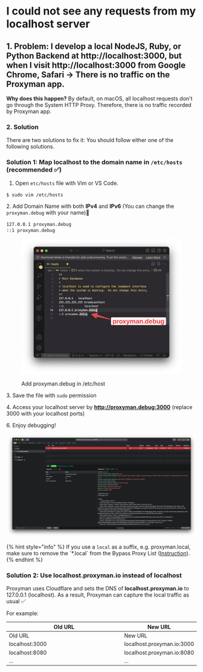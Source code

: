 # I could not see any requests from my localhost server

## 1. Problem: I develop a local NodeJS, Ruby, or Python Backend at **http://localhost:3000**, but when I visit **http://localhost:3000** from Google Chrome, Safari  -> There is no traffic on the Proxyman app.

**Why does this happen?** By default, on macOS, all localhost requests don't go through the System HTTP Proxy. Therefore, there is no traffic recorded by Proxyman app.

### 2. Solution

There are two solutions to fix it: You should follow either one of the following solutions.

### Solution 1: Map **localhost** to the domain name in `/etc/hosts` (recommended ✅)

1. Open `etc/hosts` file with Vim or VS Code.

```
$ sudo vim /etc/hosts
```

2\. Add Domain Name with both **IPv4** and **IPv6** (You can change the `proxyman.debug` with your name)

```
127.0.0.1 proxyman.debug
::1 proxyman.debug
```

<figure><img src="../.gitbook/assets/Screenshot 2023-09-01 at 22.11.30.png" alt=""><figcaption><p>Add proxyman.debug in /etc/host</p></figcaption></figure>

3\. Save the file with `sudo` permission

4\. Access your localhost server by **http://proxyman.debug:3000** (replace 3000 with your localhost ports)&#x20;

6\. Enjoy debugging!

![](<../.gitbook/assets/Screen Shot 2020-04-25 at 16.55.18.png>)

{% hint style="info" %}
If you use a `local` as a suffix, e.g. proxyman.local, make sure to remove the \`\*.local\` from the Bypass Proxy List ([Instruction](https://docs.proxyman.io/troubleshooting/.local-doesnt-appear-in-proxyman#2-solution)).
{% endhint %}

###

### Solution 2: Use **localhost.proxyman.io** instead of **localhost**

Proxyman uses Cloudflare and sets the DNS of **localhost.proxyman.io** to 127.0.0.1 (localhost). As a result, Proxyman can capture the local traffic as usual ✅&#x20;

For example:

<table data-header-hidden><thead><tr><th width="374">Old URL</th><th>New URL</th></tr></thead><tbody><tr><td>Old URL</td><td>New URL</td></tr><tr><td>localhost:3000</td><td>localhost.proxyman.io:3000</td></tr><tr><td>localhost:8080</td><td>localhost.proxyman.io:8080</td></tr><tr><td>...</td><td>...</td></tr></tbody></table>
